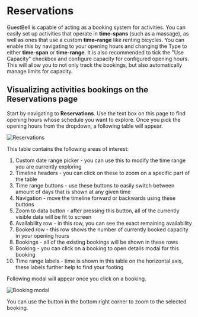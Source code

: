 # Reservations

GuestBell is capable of acting as a booking system for activities. You can easily set up activities that operate in **time-spans** (such as a massage), as well as ones that use a custom **time-range** like renting bicycles. You can enable this by navigating to your opening hours and changing the Type to either **time-span** or **time-range**. It is also recommended to tick the "Use Capacity" checkbox and configure capacity for configured opening hours. This will allow you to not only track the bookings, but also automatically manage limits for capacity.

## Visualizing activities bookings on the Reservations page

Start by navigating to **Reservations**. Use the text box on this page to find opening hours whose schedule you want to explore. Once you pick the opening hours from the dropdown, a following table will appear.

![Reservations](https://static.guestbell.com/img/docs/schedules/schedules.jpg)

This table contains the following areas of interest:

1. Custom date range picker - you can use this to modify the time range you are currently exploring
2. Timeline headers - you can click on these to zoom on a specific part of the table
3. Time range buttons - use these buttons to easily switch between amount of days that is shown at any given time
4. Navigation - move the timeline forward or backwards using these buttons
5. Zoom to data button - after pressing this button, all of the currently visible data will be fit to screen
6. Availability row - in this row, you can see the exact remaining availability
7. Booked row - this row shows the number of currently booked capacity in your opening hours
8. Bookings - all of the existing bookings will be shown in these rows
9. Booking - you can click on a booking to open details modal for this booking
10. Time range labels - time is shown in this table on the horizontal axis, these labels further help to find your footing

Following modal will appear once you click on a booking.

![Booking modal](https://static.guestbell.com/img/docs/schedules/booking-modal.jpg)

You can use the button in the bottom right corner to zoom to the selected booking.
